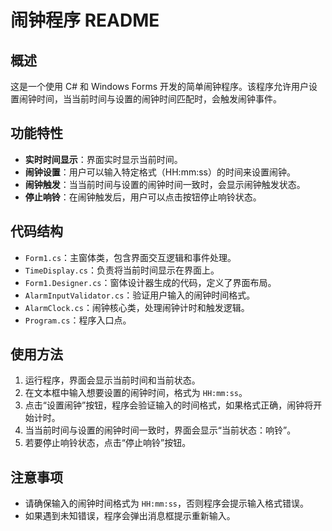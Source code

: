 
# 闹钟程序 README

## 概述

这是一个使用 C# 和 Windows Forms 开发的简单闹钟程序。该程序允许用户设置闹钟时间，当当前时间与设置的闹钟时间匹配时，会触发闹钟事件。

## 功能特性

- **实时时间显示**：界面实时显示当前时间。
- **闹钟设置**：用户可以输入特定格式（HH:mm:ss）的时间来设置闹钟。
- **闹钟触发**：当当前时间与设置的闹钟时间一致时，会显示闹钟触发状态。
- **停止响铃**：在闹钟触发后，用户可以点击按钮停止响铃状态。

## 代码结构

- `Form1.cs`：主窗体类，包含界面交互逻辑和事件处理。
- `TimeDisplay.cs`：负责将当前时间显示在界面上。
- `Form1.Designer.cs`：窗体设计器生成的代码，定义了界面布局。
- `AlarmInputValidator.cs`：验证用户输入的闹钟时间格式。
- `AlarmClock.cs`：闹钟核心类，处理闹钟计时和触发逻辑。
- `Program.cs`：程序入口点。

## 使用方法

1. 运行程序，界面会显示当前时间和当前状态。
2. 在文本框中输入想要设置的闹钟时间，格式为 `HH:mm:ss`。
3. 点击“设置闹钟”按钮，程序会验证输入的时间格式，如果格式正确，闹钟将开始计时。
4. 当当前时间与设置的闹钟时间一致时，界面会显示“当前状态：响铃”。
5. 若要停止响铃状态，点击“停止响铃”按钮。

## 注意事项
- 请确保输入的闹钟时间格式为 `HH:mm:ss`，否则程序会提示输入格式错误。
- 如果遇到未知错误，程序会弹出消息框提示重新输入。
